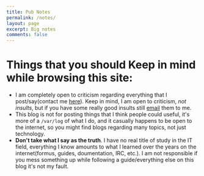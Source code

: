 ```yaml
---
title: Pub Notes
permalink: /notes/
layout: page
excerpt: Big notes
comments: false
---
```


# Things that you should Keep in mind while browsing this site:
- I am completely open to criticism regarding everything that I post/say(contact me [here](https://www.ferrry.tk/about/#contact-me)). Keep in mind, I am open to criticism, _not insults_, but if you have some really good insults still [email](https://www.ferrry.tk/about/#contact-me) them to me.
- This blog is not for posting things that I think people could useful, it's more of a `/var/log` of what I do, and it casually happens to be open to the internet, so you might find blogs regarding many topics, not just technology.
- **Don't take what I say as the truth**. I have no real title of study in the IT field, everything I know amounts to what I learned over the years on the internet(formus, guides, doumentation, IRC, etc.). I am not responsible if you mess something up while following a guide/everything else on this blog it's not my fault.
